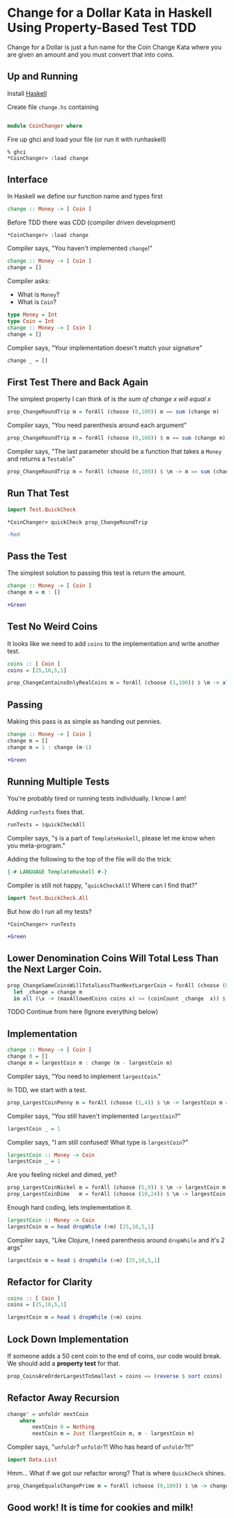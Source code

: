 Change for a Dollar Kata in Haskell Using Property-Based Test TDD
===================================

Change for a Dollar is just a fun name for the Coin Change Kata where you are given an amount and you must convert that into coins.

Up and Running
-------
Install [Haskell](http://www.haskell.org/platform/)

Create file ``change.hs`` containing

```haskell

module CoinChanger where

```

Fire up ghci and load your file (or run it with runhaskell)

```shell
% ghci
*CoinChanger> :load change
```

Interface
---------

In Haskell we define our function name and types first

```haskell
change :: Money -> [ Coin ]
```

Before TDD there was CDD (compiler driven development)

```shell
*CoinChanger> :load change
```

Compiler says, "You haven't implemented ``change``!"

```haskell
change :: Money -> [ Coin ]
change = []
```
Compiler asks:
  - What is ``Money``?
  - What is ``Coin``?

```haskell
type Money = Int
type Coin = Int
change :: Money -> [ Coin ]
change = []
```

Complier says, "Your implementation doesn't match your signature"

```haskell
change _ = []
```

First Test There and Back Again
------------

The simplest property I can think of is *the sum of change x will equal x*

```haskell
prop_ChangeRoundTrip m = forAll (choose (0,100)) m == sum (change m)
```
Compiler says, "You need parenthesis around each argument"

```haskell
prop_ChangeRoundTrip m = forAll (choose (0,100)) $ m == sum (change m)
```

Compiler says, "The last parameter should be a function that takes a ``Money`` and returns a ``Testable``"

```haskell
prop_ChangeRoundTrip m = forAll (choose (0,100)) $ \m -> m == sum (change m)
```

Run That Test
-------------

```haskell
import Test.QuickCheck
```

```shell
*CoinChanger> quickCheck prop_ChangeRoundTrip
```

```diff
-Red
```


Pass the Test
--------------

The simplest solution to passing this test is return the amount.

```haskell
change :: Money -> [ Coin ]
change m = m : []
```

```diff
+Green
```

Test No Weird Coins
---------

It looks like we need to add `coins` to the implementation and write another test.

```haskell
coins :: [ Coin ]
coins = [25,10,5,1]
```

```haskell
prop_ChangeContainsOnlyRealCoins m = forAll (choose (1,100)) $ \m -> all (\x -> elem x coins) $ change m
```

Passing
------
Making this pass is as simple as handing out pennies.


```haskell
change :: Money -> [ Coin ]
change m = []
change m = 1 : change (m-1)
```

```diff
+Green
```

Running Multiple Tests
---------------------

You're probably tired or running tests individually. I know I am!

Adding ``runTests`` fixes that.

```haskell
runTests = $quickCheckAll
```

Compiler says, "``$`` is a part of ``TemplateHaskell``, please let me know when you meta-program."

Adding the following to the top of the file will do the trick:
```haskell
{-# LANGUAGE TemplateHaskell #-}
```

Compiler is still not happy, "``quickCheckAll``! Where can I find that?"

```haskell
import Test.QuickCheck.All
```

But how do I _run_ all my tests?

```shell
*CoinChanger> runTests
```

```diff
+Green
```

Lower Denomination Coins Will Total Less Than the Next Larger Coin.
----

```haskell
prop_ChangeSameCoinsWillTotalLessThanNextLargerCoin = forAll (choose (0,100)) $ \m ->
  let _change = change m
  in all (\x -> (maxAllowedCoins coins x) >= (coinCount _change  x)) $ _change

```

TODO Continue from here (Ignore everything below)



Implementation
--------------

```haskell
change :: Money -> [ Coin ]
change 0 = []
change m = largestCoin m : change (m - largestCoin m)
```
Compiler says, "You need to implement ``largestCoin``."

In TDD, we start with a test.

```haskell
prop_LargestCoinPenny m = forAll (choose (1,4)) $ \m -> largestCoin m == 1
```
Compiler says, "You still haven't implemented ``largestCoin``?"

```haskell
largestCoin _ = 1
```
Compiler says, "I am still confused! What type is ``largestCoin``?"

```haskell
largestCoin :: Money -> Coin
largestCoin _ = 1
```
Are you feeling nickel and dimed, yet?

```haskell
prop_LargestCoinNickel m = forAll (choose (5,9)) $ \m -> largestCoin m == 5
prop_LargestCoinDime   m = forAll (choose (10,24)) $ \m -> largestCoin m == 10
```
Enough hard coding, lets implementation it.

```haskell
largestCoin :: Money -> Coin
largestCoin m = head dropWhile (>m) [25,10,5,1]
```

Compiler says, "Like Clojure, I need parenthesis around ``dropWhile`` and it's 2 args"

```haskell
largestCoin m = head $ dropWhile (>m) [25,10,5,1]
```

Refactor for Clarity
--------------------

```haskell
coins :: [ Coin ]
coins = [25,10,5,1]

largestCoin m = head $ dropWhile (>m) coins
```

Lock Down Implementation
-----------------------

If someone adds a 50 cent coin to the end of coins, our code would break. We should add a **property test** for that.


```haskell
prop_CoinsAreOrderLargestToSmallest = coins == (reverse $ sort coins)
```

Refactor Away Recursion
-----------------------

```haskell
change' = unfoldr nextCoin
    where
        nextCoin 0 = Nothing
        nextCoin m = Just (largestCoin m, m - largestCoin m)
```

Compiler says, "``unfoldr``? ``unfoldr``?! Who has heard of ``unfoldr``?!!"

```haskell
import Data.List
```

Hmm... What if we got our refactor wrong? That is where ``QuickCheck`` shines.

```haskell
prop_ChangeEqualsChangePrime m = forAll (choose (0,100)) $ \m -> change m == change' m
```

Good work! It is time for cookies and milk!
------------------------------------------

